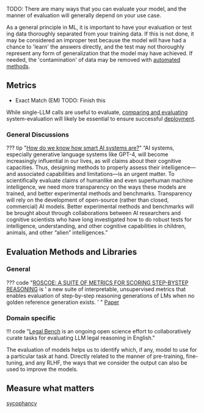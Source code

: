 TODO: 
There are many ways that you can evaluate your model, and the manner of evaluation will generally  depend on your use case. 

As a general principle in ML, it is important to have your evaluation or test ing data thoroughly separated from your training data. If this is not done, it may be considered an improper test because the model will have had a chance to 'learn' the answers directly, and the test may not thoroughly represent any form of generalization that the model may have achieved. If needed, the 'contamination' of data may be removed with [automated methods](https://lmsys.org/blog/2023-11-14-llm-decontaminator/). 


## Metrics
- Exact Match (EM) 
TODO: Finish this

While single-LLM calls are useful to evaluate, [comparing and evaluating](../agents/evaluating_and_comparing.md) system-evaluation will likely be essential to ensure successful [deployment](../../Using/deploying/index.md).



### General Discussions
??? tip "[How do we know how smart AI systems are?](https://www.science.org/doi/10.1126/science.adj5957)"
    “AI systems, especially generative language systems like GPT-4, will become increasingly influential in our lives, as will claims about their cognitive capacities. Thus, designing methods to properly assess their intelligence—and associated capabilities and limitations—is an urgent matter. To scientifically evaluate claims of humanlike and even superhuman machine intelligence, we need more transparency on the ways these models are trained, and better experimental methods and benchmarks. Transparency will rely on the development of open-source (rather than closed, commercial) AI models. Better experimental methods and benchmarks will be brought about through collaborations between AI researchers and cognitive scientists who have long investigated how to do robust tests for intelligence, understanding, and other cognitive capabilities in children, animals, and other “alien” intelligences.”

## Evaluation Methods and Libraries
### General

??? code "[ROSCOE: A SUITE OF METRICS FOR SCORING STEP-BYSTEP REASONING](https://github.com/facebookresearch/ParlAI/tree/main/projects/roscoe) is ' a new suite of interpretable, unsupervised metrics that enables evaluation
of step-by-step reasoning generations of LMs when no golden reference generation exists. ' "
    [Paper](https://arxiv.org/pdf/2212.07919.pdf)

### Domain specific 

!!! code "[Legal Bench](https://github.com/HazyResearch/legalbench/) is an ongoing open science effort to collaboratively curate tasks for evaluating LLM legal reasoning in English."

The evaluation of models helps us to identify which, if any, model to use for a particular task at hand. Directly related to the manner of pre-training, fine-tuning, and any RLHF, the ways that we consider the output can also be used to improve the models. 

## Measure what matters

[sycophancy](https://github.com/meg-tong/sycophancy-eval)

